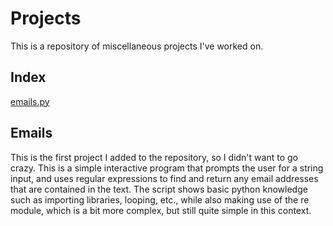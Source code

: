 # Projects
This is a repository of miscellaneous projects I've worked on.

## Index
[emails.py](##Emails)

## Emails
This is the first project I added to the repository, so I didn't want to go crazy. This is a simple interactive program that prompts the user for a string input, and uses regular expressions to find and return any email addresses that are contained in the text. The script shows basic python knowledge such as importing libraries, looping, etc., while also making use of the re module, which is a bit more complex, but still quite simple in this context.
